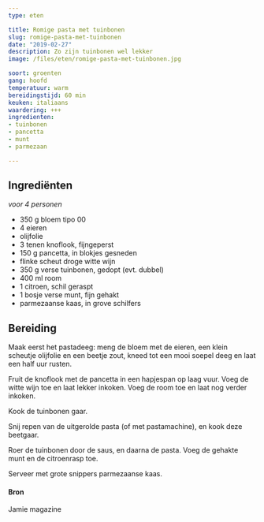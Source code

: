 ```yaml
---
type: eten

title: Romige pasta met tuinbonen 
slug: romige-pasta-met-tuinbonen 
date: "2019-02-27"
description: Zo zijn tuinbonen wel lekker
image: /files/eten/romige-pasta-met-tuinbonen.jpg

soort: groenten
gang: hoofd
temperatuur: warm
bereidingstijd: 60 min
keuken: italiaans
waardering: +++
ingredienten:
- tuinbonen
- pancetta
- munt
- parmezaan

---
```


## Ingrediënten

*voor 4 personen*

* 350 g bloem tipo 00
* 4 eieren
* olijfolie
* 3 tenen knoflook, fijngeperst
* 150 g pancetta, in blokjes gesneden
* flinke scheut droge witte wijn
* 350 g verse tuinbonen, gedopt (evt. dubbel)
* 400 ml room
* 1 citroen, schil geraspt
* 1 bosje verse munt, fijn gehakt
* parmezaanse kaas, in grove schilfers

## Bereiding

Maak eerst het pastadeeg: meng de bloem met de eieren, een klein scheutje olijfolie en een beetje zout, kneed tot een mooi soepel deeg en laat een half uur rusten.

Fruit de knoflook met de pancetta in een hapjespan op laag vuur. Voeg de witte wijn toe en laat lekker inkoken. Voeg de room toe en laat nog verder inkoken.

Kook de tuinbonen gaar.

Snij repen van de uitgerolde pasta (of met pastamachine), en kook deze beetgaar.

Roer de tuinbonen door de saus, en daarna de pasta. Voeg de gehakte munt en de citroenrasp toe.

Serveer met grote snippers parmezaanse kaas.

#### Bron

Jamie magazine
